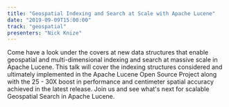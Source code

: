 ```yaml
---
title: "Geospatial Indexing and Search at Scale with Apache Lucene"
date: "2019-09-09T15:00:00"
track: "geospatial"
presenters: "Nick Knize"
---
```


Come have a look under the covers at new data structures that enable geospatial and multi-dimensional indexing and search at massive scale in Apache Lucene. This talk will cover the indexing structures considered and ultimately implemented in the Apache Lucene Open Source Project along with the 25 - 30X boost in performance and centimeter spatial accuracy achieved in the latest release. Join us and see what's next for scalable Geospatial Search in Apache Lucene.
